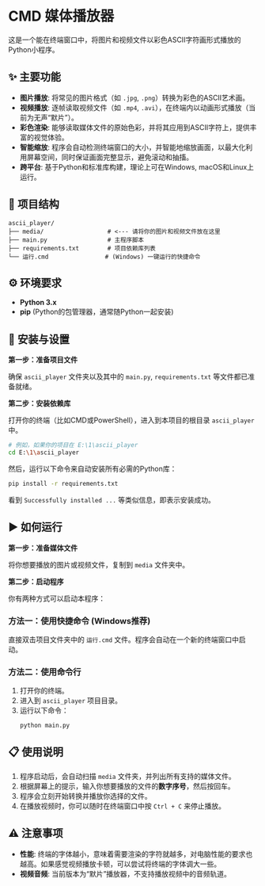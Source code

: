 # CMD 媒体播放器

这是一个能在终端窗口中，将图片和视频文件以彩色ASCII字符画形式播放的Python小程序。

## ✨ 主要功能

- **图片播放**: 将常见的图片格式（如 `.jpg`, `.png`）转换为彩色的ASCII艺术画。
- **视频播放**: 逐帧读取视频文件（如 `.mp4`, `.avi`），在终端内以动画形式播放（当前为无声“默片”）。
- **彩色渲染**: 能够读取媒体文件的原始色彩，并将其应用到ASCII字符上，提供丰富的视觉体验。
- **智能缩放**: 程序会自动检测终端窗口的大小，并智能地缩放画面，以最大化利用屏幕空间，同时保证画面完整显示，避免滚动和抽搐。
- **跨平台**: 基于Python和标准库构建，理论上可在Windows, macOS和Linux上运行。

## 📁 项目结构

```
ascii_player/
├── media/                  # <--- 请将你的图片和视频文件放在这里
├── main.py                 # 主程序脚本
├── requirements.txt        # 项目依赖库列表
└── 运行.cmd                # (Windows) 一键运行的快捷命令
```

## ⚙️ 环境要求

- **Python 3.x**
- **pip** (Python的包管理器，通常随Python一起安装)

## 🚀 安装与设置

**第一步：准备项目文件**

确保 `ascii_player` 文件夹以及其中的 `main.py`, `requirements.txt` 等文件都已准备就绪。

**第二步：安装依赖库**

打开你的终端（比如CMD或PowerShell），进入到本项目的根目录 `ascii_player` 中。

```bash
# 例如，如果你的项目在 E:\1\ascii_player
cd E:\1\ascii_player
```

然后，运行以下命令来自动安装所有必需的Python库：

```bash
pip install -r requirements.txt
```

看到 `Successfully installed ...` 等类似信息，即表示安装成功。

## ▶️ 如何运行

**第一步：准备媒体文件**

将你想要播放的图片或视频文件，复制到 `media` 文件夹中。

**第二步：启动程序**

你有两种方式可以启动本程序：

### 方法一：使用快捷命令 (Windows推荐)

直接双击项目文件夹中的 `运行.cmd` 文件。程序会自动在一个新的终端窗口中启动。

### 方法二：使用命令行

1. 打开你的终端。
2. 进入到 `ascii_player` 项目目录。
3. 运行以下命令：
   ```bash
   python main.py
   ```

## 📋 使用说明

1. 程序启动后，会自动扫描 `media` 文件夹，并列出所有支持的媒体文件。
2. 根据屏幕上的提示，输入你想要播放的文件的**数字序号**，然后按回车。
3. 程序会立刻开始转换并播放你选择的文件。
4. 在播放视频时，你可以随时在终端窗口中按 `Ctrl + C` 来停止播放。

## ⚠️ 注意事项

- **性能**: 终端的字体越小，意味着需要渲染的字符就越多，对电脑性能的要求也越高。如果感觉视频播放卡顿，可以尝试将终端的字体调大一些。
- **视频音频**: 当前版本为“默片”播放器，不支持播放视频中的音频轨道。

